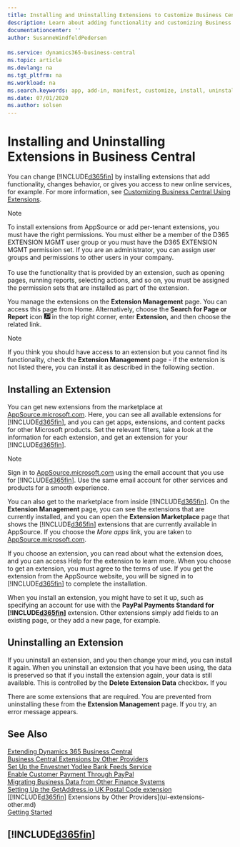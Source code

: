 ```yaml
---
title: Installing and Uninstalling Extensions to Customize Business Central  | Microsoft Docs
description: Learn about adding functionality and customizing Business Central  by installing extensions.
documentationcenter: ''
author: SusanneWindfeldPedersen

ms.service: dynamics365-business-central
ms.topic: article
ms.devlang: na
ms.tgt_pltfrm: na
ms.workload: na
ms.search.keywords: app, add-in, manifest, customize, install, uninstall
ms.date: 07/01/2020
ms.author: solsen
---
```


# Installing and Uninstalling Extensions in Business Central

You can change [!INCLUDE[d365fin](includes/d365fin_md.md)] by installing extensions that add functionality, changes behavior, or gives you access to new online services, for example. For more information, see [Customizing Business Central Using Extensions](ui-extensions.md).

> [!NOTE]
> To install extensions from AppSource or add per-tenant extensions, you must have the right permissions. You must either be a member of the D365 EXTENSION MGMT user group or you must have the D365 EXTENSION MGMT permission set. If you are an administrator, you can assign user groups and permissions to other users in your company.<br /><br />
To use the functionality that is provided by an extension, such as opening pages, running reports, selecting actions, and so on, you must be assigned the permission sets that are installed as part of the extension.

You manage the extensions on the **Extension Management** page. You can access this page from Home. Alternatively, choose the **Search for Page or Report** icon ![Lightbulb that opens the Tell Me feature](media/ui-search/search_small.png "Tell me what you want to do") in the top right corner, enter **Extension**, and then choose the related link.  

> [!NOTE]  
> If you think you should have access to an extension but you cannot find its functionality, check the **Extension Management** page - if the extension is not listed there, you can install it as described in the following section.  

## Installing an Extension

You can get new extensions from the marketplace at [AppSource.microsoft.com](https://appsource.microsoft.com/marketplace/apps?product=dynamics-365%3Bdynamics-365-business-central&page=1). Here, you can see all available extensions for [!INCLUDE[d365fin](includes/d365fin_md.md)], and you can get apps, extensions, and content packs for other Microsoft products. Set the relevant filters, take a look at the information for each extension, and get an extension for your [!INCLUDE[d365fin](includes/d365fin_md.md)].  
> [!NOTE]  
> Sign in to [AppSource.microsoft.com](https://appsource.microsoft.com/) using the email account that you use for [!INCLUDE[d365fin](includes/d365fin_md.md)]. Use the same email account for other services and products for a smooth experience.  

You can also get to the marketplace from inside [!INCLUDE[d365fin](includes/d365fin_md.md)]. On the **Extension Management** page, you can see the extensions that are currently installed, and you can open the **Extension Marketplace** page that shows the [!INCLUDE[d365fin](includes/d365fin_md.md)] extensions that are currently available in AppSource. If you choose the *More apps* link, you are taken to [AppSource.microsoft.com](https://appsource.microsoft.com/marketplace/apps?product=dynamics-365%3Bdynamics-365-business-central&page=1).  

If you choose an extension, you can read about what the extension does, and you can access Help for the extension to learn more. When you choose to get an extension, you must agree to the terms of use. If you get the extension from the AppSource website, you will be signed in to [!INCLUDE[d365fin](includes/d365fin_md.md)] to complete the installation.  

When you install an extension, you might have to set it up, such as specifying an account for use with the **PayPal Payments Standard for [!INCLUDE[d365fin](includes/d365fin_md.md)]** extension.
Other extensions simply add fields to an existing page, or they add a new page, for example.   

## Uninstalling an Extension

If you uninstall an extension, and you then change your mind, you can install it again. When you uninstall an extension that you have been using, the data is preserved so that if you install the extension again, your data is still available. This is controlled by the **Delete Extension Data** checkbox. If you 

There are some extensions that are required. You are prevented from uninstalling these from the **Extension Management** page. If you try, an error message appears.  




## See Also
[Extending Dynamics 365 Business Central](about-develop-extensions.md)  
[Business Central Extensions by Other Providers](ui-extensions-other.md)  
[Set Up the Envestnet Yodlee Bank Feeds Service](bank-how-setup-bank-statement-service.md)  
[Enable Customer Payment Through PayPal](sales-how-enable-payment-service-extensions.md)  
[Migrating Business Data from Other Finance Systems](across-import-data-configuration-packages.md)  
[Setting Up the GetAddress.io UK Postal Code extension](LocalFunctionality/UnitedKingdom/uk-setup-postal-code-service.md)  
[[!INCLUDE[d365fin](includes/d365fin_md.md)] Extensions by Other Providers](ui-extensions-other.md)  
[Getting Started](product-get-started.md)  

## [!INCLUDE[d365fin](includes/free_trial_md.md)]  
